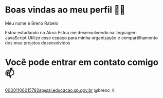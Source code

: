 # Boas vindas ao meu perfil 💙💙
Meu nome é Breno Rabelo

Estou estudando na Alura
Estou me desenvolvendo na linguagem JavaScript
Utilizo esse espaço para minha organização e compartilhamento dos meu projetos desenvolvidos

# Você pode entrar em contato comigo 📫
00001106015782sp@al.educacao.sp.gov.br
@breno_lr_
